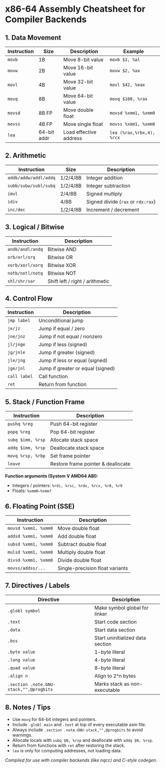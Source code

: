 # x86-64 Assembly Cheatsheet for Compiler Backends

## 1. Data Movement

| Instruction | Size | Description | Example |
|------------|------|------------|--------|
| `movb`     | 1B   | Move 8-bit value | `movb $1, %al` |
| `movw`     | 2B   | Move 16-bit value | `movw $2, %ax` |
| `movl`     | 4B   | Move 32-bit value | `movl $42, %eax` |
| `movq`     | 8B   | Move 64-bit value | `movq $100, %rax` |
| `movsd`    | 8B FP| Move double float | `movsd %xmm1, %xmm0` |
| `movss`    | 4B FP| Move single float | `movss %xmm1, %xmm0` |
| `lea`      | 64-bit addr | Load effective address | `lea (%rax,%rbx,4), %rcx` |

## 2. Arithmetic

| Instruction | Size | Description |
|------------|------|------------|
| `addb/addw/addl/addq` | 1/2/4/8B | Integer addition |
| `subb/subw/subl/subq` | 1/2/4/8B | Integer subtraction |
| `imul`     | 2/4/8B | Signed multiply |
| `idiv`     | 4/8B | Signed divide (`rax` or `rdx:rax`) |
| `inc/dec`  | 1/2/4/8B | Increment / decrement |

## 3. Logical / Bitwise

| Instruction | Description |
|------------|------------|
| `andb/andl/andq` | Bitwise AND |
| `orb/orl/orq` | Bitwise OR |
| `xorb/xorl/xorq` | Bitwise XOR |
| `notb/notl/notq` | Bitwise NOT |
| `shl/shr/sar` | Shift left / right / arithmetic |

## 4. Control Flow

| Instruction | Description |
|------------|------------|
| `jmp label` | Unconditional jump |
| `je/jz`    | Jump if equal / zero |
| `jne/jnz`  | Jump if not equal / nonzero |
| `jl/jnge`  | Jump if less (signed) |
| `jg/jnle`  | Jump if greater (signed) |
| `jle/jng`  | Jump if less or equal (signed) |
| `jge/jnl`  | Jump if greater or equal (signed) |
| `call label` | Call function |
| `ret`       | Return from function |

## 5. Stack / Function Frame

| Instruction | Description |
|------------|------------|
| `pushq %reg` | Push 64-bit register |
| `popq %reg` | Pop 64-bit register |
| `subq $imm, %rsp` | Allocate stack space |
| `addq $imm, %rsp` | Deallocate stack space |
| `movq %rsp, %rbp` | Set frame pointer |
| `leave` | Restore frame pointer & deallocate |

**Function arguments (System V AMD64 ABI):**
- Integers / pointers: `%rdi, %rsi, %rdx, %rcx, %r8, %r9`
- Floats: `%xmm0–%xmm7`

## 6. Floating Point (SSE)

| Instruction | Description |
|------------|------------|
| `movsd %xmm1, %xmm0` | Move double float |
| `addsd %xmm1, %xmm0` | Add double float |
| `subsd %xmm1, %xmm0` | Subtract double float |
| `mulsd %xmm1, %xmm0` | Multiply double float |
| `divsd %xmm1, %xmm0` | Divide double float |
| `movss/addss/...` | Single-precision float variants |

## 7. Directives / Labels

| Directive | Description |
|-----------|------------|
| `.globl symbol` | Make symbol global for linker |
| `.text` | Start code section |
| `.data` | Start data section |
| `.bss`  | Start uninitialized data section |
| `.byte value` | 1-byte literal |
| `.long value` | 4-byte literal |
| `.quad value` | 8-byte literal |
| `.align n` | Align to 2^n bytes |
| `.section .note.GNU-stack,"",@progbits` | Marks stack as non-executable |

## 8. Notes / Tips

- Use `movq` for 64-bit integers and pointers.
- Include `.globl main` and `.text` at top of every executable asm file.
- Always include `.section .note.GNU-stack,"",@progbits` to avoid warnings.
- Allocate locals with `subq $N, %rsp` and deallocate with `addq $N, %rsp`.
- Return from functions with `ret` after restoring the stack.
- `lea` is only for computing addresses, not loading data.

*Compiled for use with compiler backends (like nqcc) and C-style codegen.*
